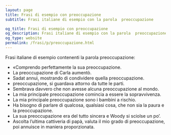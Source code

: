 ```yaml
---
layout: page
title: Frasi di esempio con preoccupazione 
subtitle: Frasi italiane di esempio con la parola  preoccupazione

og_title: Frasi di esempio con preoccupazione 
og_description: Frasi italiane di esempio con la parola  preoccupazione
og_type: website
permalink: /frasi/p/preoccupazione.html
---
```


Frasi italiane di esempio contenenti la parola preoccupazione:


- «Comprendo perfettamente la sua preoccupazione.
- La preoccupazione di Carla aumentò.
- Sadat annuì, mostrando di condividere quella preoccupazione.
- preoccupazione, si guardava attorno da tutte le parti.
- Sembrava davvero che non avesse alcuna preoccupazione al mondo.
- La mia principale preoccupazione comincia a essere la sopravvivenza.
- La mia principale preoccupazione sono i bambini a rischio.
- Ha bisogno di parlare di qualcosa, qualsiasi cosa, che non sia la paura e la preoccupazione.
- La sua preoccupazione era del tutto sincera e Woody si sciolse un po’.
- Ascolta l’ultima cattiveria di papà, valuta il mio grado di preoccupazione, poi annuisce in maniera proporzionata.
